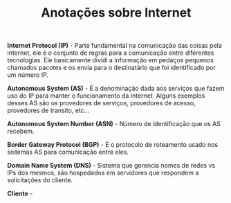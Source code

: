 <h1 style="text-align: center;">Anotações sobre Internet</h1>
<br>

**Internet Protocol (IP)** - Parte fundamental na comunicação das coisas pela internet, ele é o conjunto de regras para a comunicação entre diferentes tecnologias. Ele basicamente dividi a informação em pedaços pequenos chamados pacotes e os envia para o destinatário que foi identificado por um número IP.  

**Autonomous System (AS)** - É a denominação dada aos serviços que fazem uso do IP para manter o funcionamento da Internet. Alguns exemplos desses AS são os provedores de serviços, provedores de acesso, provedores de transito, etc...  

**Autonomous System Number (ASN)** - Número de identificação que os AS recebem.  

**Border Gateway Protocol (BGP)** - É o protocolo de roteamento usado nos sistemas AS para comunicação entre eles.  

**Domain Name System (DNS)** - Sistema que gerencia nomes de redes vs IPs dos mesmos, são hospedados em servidores que respondem a solicitações do cliente.  

**Cliente** - 